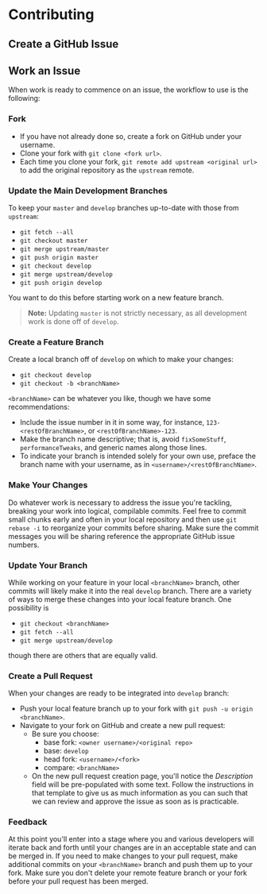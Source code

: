 # Contributing

## Create a GitHub Issue

## Work an Issue

When work is ready to commence on an issue, the workflow to use is the following:

### Fork

- If you have not already done so, create a fork on GitHub under your username.
- Clone your fork with `git clone <fork url>`.
- Each time you clone your fork, `git remote add upstream <original url>` to add the original repository as the `upstream` remote.

### Update the Main Development Branches

To keep your `master` and `develop` branches up-to-date with those from `upstream`:

- `git fetch --all`
- `git checkout master`
- `git merge upstream/master`
- `git push origin master`
- `git checkout develop`
- `git merge upstream/develop`
- `git push origin develop`

You want to do this before starting work on a new feature branch.

> **Note:**  Updating `master` is not strictly necessary, as all development work is done off of `develop`.

### Create a Feature Branch

Create a local branch off of `develop` on which to make your changes:

- `git checkout develop`
- `git checkout -b <branchName>`

`<branchName>` can be whatever you like, though we have some recommendations:
- Include the issue number in it in some way, for instance, `123-<restOfBranchName>`, or `<restOfBranchName>-123`.
- Make the branch name descriptive; that is, avoid `fixSomeStuff`, `performanceTweaks`, and generic names along those lines.
- To indicate your branch is intended solely for your own use, preface the branch name with your username, as in `<username>/<restOfBranchName>`.

### Make Your Changes

Do whatever work is necessary to address the issue you're tackling, breaking your work into logical, compilable commits.  Feel free to commit small chunks early and often in your local repository and then use `git rebase -i` to reorganize your commits before sharing.  Make sure the commit messages you will be sharing reference the appropriate GitHub issue numbers.

### Update Your Branch

While working on your feature in your local `<branchName>` branch, other commits will likely make it into the real `develop` branch.  There are a variety of ways to merge these changes into your local feature branch.  One possibility is

- `git checkout <branchName>`
- `git fetch --all`
- `git merge upstream/develop`

though there are others that are equally valid.

### Create a Pull Request

When your changes are ready to be integrated into `develop` branch:

- Push your local feature branch up to your fork with `git push -u origin <branchName>`.
- Navigate to your fork on GitHub and create a new pull request:
  - Be sure you choose:
    - base fork:  `<owner username>/<original repo>`
    - base:  `develop`
    - head fork:  `<username>/<fork>`
    - compare:  `<branchName>`
  - On the new pull request creation page, you'll notice the *Description* field will be pre-populated with some text.  Follow the instructions in that template to give us as much information as you can such that we can review and approve the issue as soon as is practicable.

### Feedback

At this point you'll enter into a stage where you and various developers will iterate back and forth until your changes are in an acceptable state and can be merged in.  If you need to make changes to your pull request, make additional commits on your `<branchName>` branch and push them up to your fork.  Make sure you don't delete your remote feature branch or your fork before your pull request has been merged.
